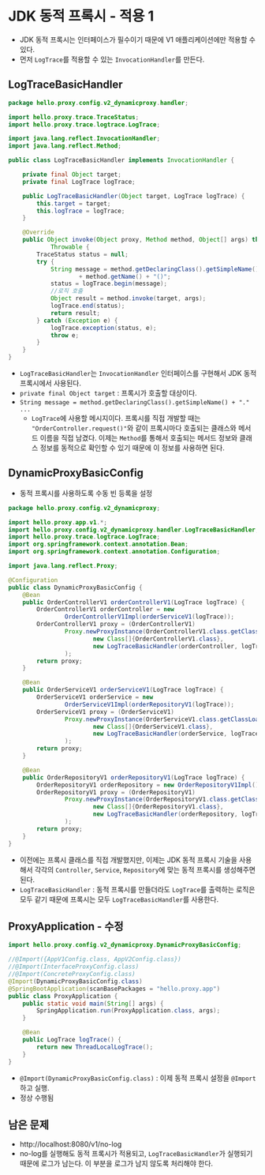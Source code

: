 # JDK 동적 프록시 - 적용 1
- JDK 동적 프록시는 인터페이스가 필수이기 때문에 V1 애플리케이션에만 적용할 수 있다.
- 먼저 `LogTrace`를 적용할 수 있는 `InvocationHandler`를 만든다.

## LogTraceBasicHandler
```java
package hello.proxy.config.v2_dynamicproxy.handler;

import hello.proxy.trace.TraceStatus;
import hello.proxy.trace.logtrace.LogTrace;

import java.lang.reflect.InvocationHandler;
import java.lang.reflect.Method;

public class LogTraceBasicHandler implements InvocationHandler {

    private final Object target;
    private final LogTrace logTrace;

    public LogTraceBasicHandler(Object target, LogTrace logTrace) {
        this.target = target;
        this.logTrace = logTrace;
    }

    @Override
    public Object invoke(Object proxy, Method method, Object[] args) throws
            Throwable {
        TraceStatus status = null;
        try {
            String message = method.getDeclaringClass().getSimpleName() + "."
                    + method.getName() + "()";
            status = logTrace.begin(message);
            //로직 호출
            Object result = method.invoke(target, args);
            logTrace.end(status);
            return result;
        } catch (Exception e) {
            logTrace.exception(status, e);
            throw e;
        }
    }
}
```
- `LogTraceBasicHandler`는 `InvocationHandler` 인터페이스를 구현해서 JDK 동적 프록시에서
사용된다.
- `private final Object target` : 프록시가 호출할 대상이다.
- `String message = method.getDeclaringClass().getSimpleName() + "." ...`
    - `LogTrace`에 사용할 메시지이다. 프록시를 직접 개발할 때는 `"OrderController.request()"`와
    같이 프록시마다 호출되는 클래스와 메서드 이름을 직접 남겼다. 이제는 `Method`를 통해서 호출되는
    메서드 정보와 클래스 정보를 동적으로 확인할 수 있기 때문에 이 정보를 사용하면 된다.
      
## DynamicProxyBasicConfig
- 동적 프록시를 사용하도록 수동 빈 등록을 설정
```java
package hello.proxy.config.v2_dynamicproxy;

import hello.proxy.app.v1.*;
import hello.proxy.config.v2_dynamicproxy.handler.LogTraceBasicHandler;
import hello.proxy.trace.logtrace.LogTrace;
import org.springframework.context.annotation.Bean;
import org.springframework.context.annotation.Configuration;

import java.lang.reflect.Proxy;

@Configuration
public class DynamicProxyBasicConfig {
    @Bean
    public OrderControllerV1 orderControllerV1(LogTrace logTrace) {
        OrderControllerV1 orderController = new
                OrderControllerV1Impl(orderServiceV1(logTrace));
        OrderControllerV1 proxy = (OrderControllerV1)
                Proxy.newProxyInstance(OrderControllerV1.class.getClassLoader(),
                        new Class[]{OrderControllerV1.class},
                        new LogTraceBasicHandler(orderController, logTrace)
                );
        return proxy;
    }

    @Bean
    public OrderServiceV1 orderServiceV1(LogTrace logTrace) {
        OrderServiceV1 orderService = new
                OrderServiceV1Impl(orderRepositoryV1(logTrace));
        OrderServiceV1 proxy = (OrderServiceV1)
                Proxy.newProxyInstance(OrderServiceV1.class.getClassLoader(),
                        new Class[]{OrderServiceV1.class},
                        new LogTraceBasicHandler(orderService, logTrace)
                );
        return proxy;
    }

    @Bean
    public OrderRepositoryV1 orderRepositoryV1(LogTrace logTrace) {
        OrderRepositoryV1 orderRepository = new OrderRepositoryV1Impl();
        OrderRepositoryV1 proxy = (OrderRepositoryV1)
                Proxy.newProxyInstance(OrderRepositoryV1.class.getClassLoader(),
                        new Class[]{OrderRepositoryV1.class},
                        new LogTraceBasicHandler(orderRepository, logTrace)
                );
        return proxy;
    }
}
```
- 이전에는 프록시 클래스를 직접 개발했지만, 이제는 JDK 동적 프록시 기술을 사용해서 각각의
`Controller`, `Service`, `Repository`에 맞는 동적 프록시를 생성해주면 된다.
- `LogTraceBasicHandler` : 동적 프록시를 만들더라도 `LogTrace`를 출력하는 로직은 모두 같기 때문에
프록시는 모두 `LogTraceBasicHandler`를 사용한다.

## ProxyApplication - 수정
```java
import hello.proxy.config.v2_dynamicproxy.DynamicProxyBasicConfig;

//@Import({AppV1Config.class, AppV2Config.class})
//@Import(InterfaceProxyConfig.class)
//@Import(ConcreteProxyConfig.class)
@Import(DynamicProxyBasicConfig.class)
@SpringBootApplication(scanBasePackages = "hello.proxy.app")
public class ProxyApplication {
    public static void main(String[] args) {
        SpringApplication.run(ProxyApplication.class, args);
    }

    @Bean
    public LogTrace logTrace() {
        return new ThreadLocalLogTrace();
    }
}
```
- `@Import(DynamicProxyBasicConfig.class)` : 이제 동적 프록시 설정을 `@Import`하고 실행.
- 정상 수행됨

## 남은 문제
- http://localhost:8080/v1/no-log
- no-log를 실행해도 동적 프록시가 적용되고, `LogTraceBasicHandler`가 실행되기 때문에 로그가 남는다.
이 부분을 로그가 남지 않도록 처리해야 한다.
